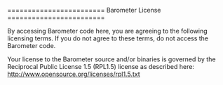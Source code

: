 ======================== Barometer License ========================

By accessing Barometer code here, you are agreeing to the following licensing terms. If you do not agree to these terms, do not access the Barometer code. 

Your license to the Barometer source and/or binaries is governed by the Reciprocal Public License 1.5 (RPL1.5) license as described here: 
http://www.opensource.org/licenses/rpl1.5.txt





